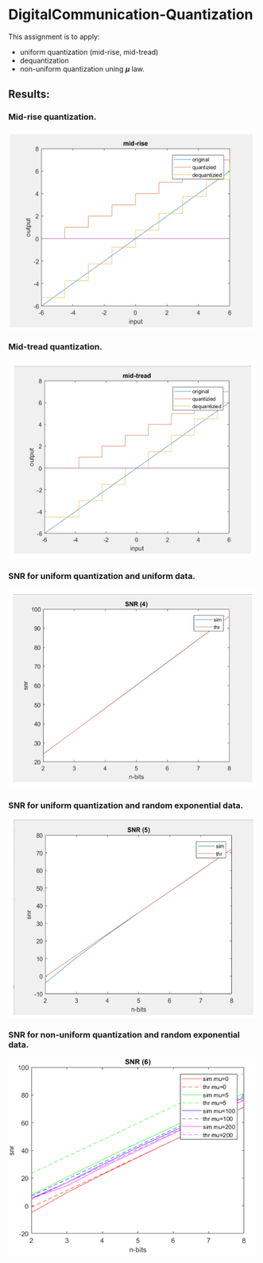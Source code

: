 # DigitalCommunication-Quantization

This assignment is to apply:
- uniform quantization (mid-rise, mid-tread)
- dequantization 
- non-uniform quantization uning 𝝁 law.

## Results:
### Mid-rise quantization.
<img src="figures/Screenshot%202023-06-13%20190744.png" alt="Image description" width="500" height="400"/>


### Mid-tread quantization.
<img src="figures/Screenshot%202023-06-13%20190731.png" alt="Image description" width="500" height="400"/>


### SNR for uniform quantization and uniform data.
<img src="figures/Screenshot%202023-06-13%20190716.png" alt="Image description" width="500" height="400"/>


### SNR for uniform quantization and random exponential data.
<img src="figures/Screenshot%202023-06-13%20190700.png" alt="Image description" width="500" height="400"/>


### SNR for non-uniform quantization and random exponential data.
<img src="figures/Screenshot%202023-06-13%20190636.png" alt="Image description" width="500" height="400"/>





